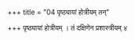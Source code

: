 +++
title = "04 पृष्ठ्यायां होत्रीयम् तन्"

+++
पृष्ठ्यायां होत्रीयम् । तं दक्षिणेन प्रशास्त्रीयम् ४